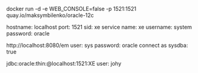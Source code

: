 docker run -d -e WEB_CONSOLE=false -p 1521:1521 quay.io/maksymbilenko/oracle-12c

hostname: localhost
port: 1521
sid: xe
service name: xe
username: system
password: oracle

http://localhost:8080/em
user: sys
password: oracle
connect as sysdba: true

jdbc:oracle:thin:@localhost:1521:XE
user: johy

